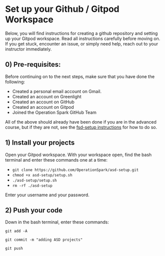 # Set up your Github / Gitpod Workspace

Below, you will find instructions for creating a github repository and setting up your Gitpod workspace. Read all instructions carefully before moving on. If you get stuck, encounter an issue, or simply need help, reach out to your instructor immediately.

## 0) Pre-requisites:

Before continuing on to the next steps, make sure that you have done the following:
* Created a personal email account on Gmail.
* Created an account on Greenlight
* Created an account on GitHub
* Created an account on Gitpod
* Joined the Operation Spark GitHub Team

All of the above should already have been done if you are in the advanced course, but if they are not, see the <a href="https://github.com/OperationSpark/fsd-setup">fsd-setup instructions</a> for how to do so.

## 1) Install your projects

Open your Gitpod workspace. With your workspace open, find the bash terminal and enter these commands one at a time:
* `git clone https://github.com/OperationSpark/asd-setup.git`
* `chmod +x asd-setup/setup.sh`
* `./asd-setup/setup.sh`
* `rm -rf ./asd-setup`

Enter your username and your password.

## 2) Push your code

Down in the bash terminal, enter these commands:

`git add -A`

`git commit -m "adding ASD projects"`

`git push`
